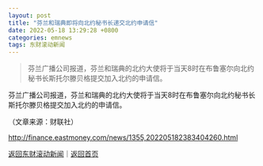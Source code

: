 ```yaml
---
layout: post
title: "芬兰和瑞典即将向北约秘书长递交北约申请信"
date: 2022-05-18 13:29:28 +0800
categories: emnews
tags: 东财滚动新闻
---
```

> 芬兰广播公司报道，芬兰和瑞典的北约大使将于当天8时在布鲁塞尔向北约秘书长斯托尔滕贝格提交加入北约的申请信。

<p>芬兰广播公司报道，芬兰和瑞典的北约大使将于当天8时在布鲁塞尔向北约秘书长斯托尔滕贝格提交加入北约的申请信。</p><p class="em_media">（文章来源：财联社）</p>

<http://finance.eastmoney.com/news/1355,202205182383404260.html>

[返回东财滚动新闻](//finews.withounder.com/emnews/)｜[返回首页](//finews.withounder.com/)